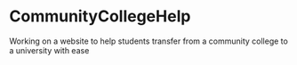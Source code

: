 # CommunityCollegeHelp
Working on a website to help students transfer from a community college to a university with ease
